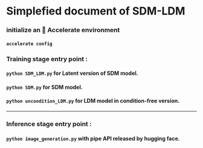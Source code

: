 # Simplefied document of SDM-LDM  

### initialize an 🤗 Accelerate environment

#### `accelerate config`

### Training stage entry point : 
#### `python SDM_LDM.py` for Latent version of SDM model.
#### `python SDM.py` for SDM model.
#### `python uncondition_LDM.py` for LDM model in condition-free version.

---

### Inference stage entry point : 
#### `python image_generation.py` with pipe API released by hugging face.
